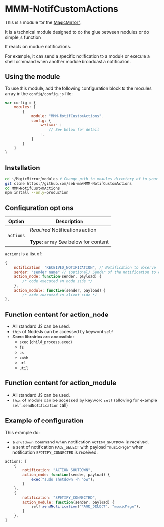 # MMM-NotifCustomActions

This is a module for the [MagicMirror²](https://github.com/MichMich/MagicMirror/).

It is a technical module designed to do the glue between modules or do simple js function.

It reacts on module notifications.

For example, it can send a specific notification to a module or execute a shell command when another module broadcast a notification.

## Using the module

To use this module, add the following configuration block to the modules array in the `config/config.js` file:

```js
var config = {
	modules: [
		{
			module: "MMM-NotifCustomActions",
			config: {
				actions: [
					// See below for detail
				],
			}
		}
	]
}
```

## Installation

```sh
cd ~/MagicMirror/modules # Change path to modules directory of to your actual MagiMirror² installation
git clone https://github.com/seb-ma/MMM-NotifCustomActions
cd MMM-NotifCustomActions
npm install --only=production
```

## Configuration options

| Option           | Description
|----------------- |-----------
| `actions`        | *Required* Notifications action <br><br>**Type:** `array` See below for content

`actions` is a list of:

```js
{
	notification: "RECEIVED_NOTIFICATION", // Notification to observe
	sender: "sender_name" // (optional) Sender of the notification to observe
	action_node: function(sender, payload) {
		/* code executed on node side */
	},
	action_module: function(sender, payload) {
		/* code executed on client side */
},
```

## Function content for action_node

- All standard JS can be used.
- `this` of NodeJs can be accessed by keyword `self`
- Some librairies are accessible:
  - `exec` (`child_process.exec`)
  - `fs`
  - `os`
  - `path`
  - `url`
  - `util`

## Function content for action_module

- All standard JS can be used.
- `this` of module can be accessed by keyword `self` (allowing for example `self.sendNotification` call)

## Example of configuration

This example do:
- a `shutdown` command when notification `ACTION_SHUTDOWN` is received.
- a sent of notification `PAGE_SELECT` with payload `"musicPage"` when notification `SPOTIFY_CONNECTED` is received.

```js
actions: [
	{
		notification: "ACTION_SHUTDOWN",
		action_node: function(sender, payload) {
			exec("sudo shutdown -h now");
		}
	},
	{
		notification: "SPOTIFY_CONNECTED",
		action_module: function(sender, payload) {
			self.sendNotification("PAGE_SELECT", "musicPage");
		}
	},
]
```

